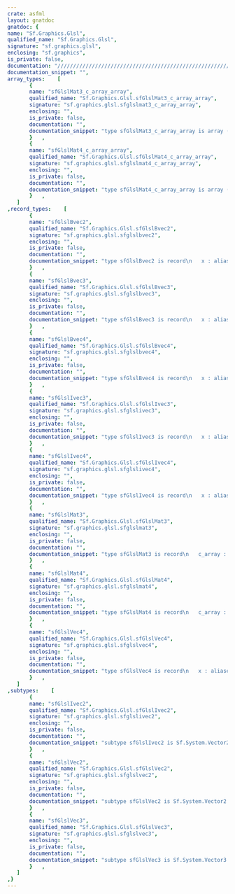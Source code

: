 ```yaml
---
crate: asfml
layout: gnatdoc
gnatdoc: {
name: "Sf.Graphics.Glsl",
qualified_name: "Sf.Graphics.Glsl",
signature: "sf.graphics.glsl",
enclosing: "sf.graphics",
is_private: false,
documentation: "//////////////////////////////////////////////////////////\n//////////////////////////////////////////////////////////\n//////////////////////////////////////////////////////////",
documentation_snippet: "",
array_types:    [
       {
       name: "sfGlslMat3_c_array_array",
       qualified_name: "Sf.Graphics.Glsl.sfGlslMat3_c_array_array",
       signature: "sf.graphics.glsl.sfglslmat3_c_array_array",
       enclosing: "",
       is_private: false,
       documentation: "",
       documentation_snippet: "type sfGlslMat3_c_array_array is array (0 .. 8) of aliased float;",
       }   ,
       {
       name: "sfGlslMat4_c_array_array",
       qualified_name: "Sf.Graphics.Glsl.sfGlslMat4_c_array_array",
       signature: "sf.graphics.glsl.sfglslmat4_c_array_array",
       enclosing: "",
       is_private: false,
       documentation: "",
       documentation_snippet: "type sfGlslMat4_c_array_array is array (0 .. 15) of aliased float;",
       }   ,
   ]
,record_types:    [
       {
       name: "sfGlslBvec2",
       qualified_name: "Sf.Graphics.Glsl.sfGlslBvec2",
       signature: "sf.graphics.glsl.sfglslbvec2",
       enclosing: "",
       is_private: false,
       documentation: "",
       documentation_snippet: "type sfGlslBvec2 is record\n   x : aliased sfBool;\n   y : aliased sfBool;\nend record;",
       }   ,
       {
       name: "sfGlslBvec3",
       qualified_name: "Sf.Graphics.Glsl.sfGlslBvec3",
       signature: "sf.graphics.glsl.sfglslbvec3",
       enclosing: "",
       is_private: false,
       documentation: "",
       documentation_snippet: "type sfGlslBvec3 is record\n   x : aliased sfBool;\n   y : aliased sfBool;\n   z : aliased sfBool;\nend record;",
       }   ,
       {
       name: "sfGlslBvec4",
       qualified_name: "Sf.Graphics.Glsl.sfGlslBvec4",
       signature: "sf.graphics.glsl.sfglslbvec4",
       enclosing: "",
       is_private: false,
       documentation: "",
       documentation_snippet: "type sfGlslBvec4 is record\n   x : aliased sfBool;\n   y : aliased sfBool;\n   z : aliased sfBool;\n   w : aliased sfBool;\nend record;",
       }   ,
       {
       name: "sfGlslIvec3",
       qualified_name: "Sf.Graphics.Glsl.sfGlslIvec3",
       signature: "sf.graphics.glsl.sfglslivec3",
       enclosing: "",
       is_private: false,
       documentation: "",
       documentation_snippet: "type sfGlslIvec3 is record\n   x : aliased sfInt32;\n   y : aliased sfInt32;\n   z : aliased sfInt32;\nend record;",
       }   ,
       {
       name: "sfGlslIvec4",
       qualified_name: "Sf.Graphics.Glsl.sfGlslIvec4",
       signature: "sf.graphics.glsl.sfglslivec4",
       enclosing: "",
       is_private: false,
       documentation: "",
       documentation_snippet: "type sfGlslIvec4 is record\n   x : aliased sfInt32;\n   y : aliased sfInt32;\n   z : aliased sfInt32;\n   w : aliased sfInt32;\nend record;",
       }   ,
       {
       name: "sfGlslMat3",
       qualified_name: "Sf.Graphics.Glsl.sfGlslMat3",
       signature: "sf.graphics.glsl.sfglslmat3",
       enclosing: "",
       is_private: false,
       documentation: "",
       documentation_snippet: "type sfGlslMat3 is record\n   c_array : aliased sfGlslMat3_c_array_array;\nend record;",
       }   ,
       {
       name: "sfGlslMat4",
       qualified_name: "Sf.Graphics.Glsl.sfGlslMat4",
       signature: "sf.graphics.glsl.sfglslmat4",
       enclosing: "",
       is_private: false,
       documentation: "",
       documentation_snippet: "type sfGlslMat4 is record\n   c_array : aliased sfGlslMat4_c_array_array;\nend record;",
       }   ,
       {
       name: "sfGlslVec4",
       qualified_name: "Sf.Graphics.Glsl.sfGlslVec4",
       signature: "sf.graphics.glsl.sfglslvec4",
       enclosing: "",
       is_private: false,
       documentation: "",
       documentation_snippet: "type sfGlslVec4 is record\n   x : aliased float;\n   y : aliased float;\n   z : aliased float;\n   w : aliased float;\nend record;",
       }   ,
   ]
,subtypes:    [
       {
       name: "sfGlslIvec2",
       qualified_name: "Sf.Graphics.Glsl.sfGlslIvec2",
       signature: "sf.graphics.glsl.sfglslivec2",
       enclosing: "",
       is_private: false,
       documentation: "",
       documentation_snippet: "subtype sfGlslIvec2 is Sf.System.Vector2.sfVector2i;",
       }   ,
       {
       name: "sfGlslVec2",
       qualified_name: "Sf.Graphics.Glsl.sfGlslVec2",
       signature: "sf.graphics.glsl.sfglslvec2",
       enclosing: "",
       is_private: false,
       documentation: "",
       documentation_snippet: "subtype sfGlslVec2 is Sf.System.Vector2.sfVector2f;",
       }   ,
       {
       name: "sfGlslVec3",
       qualified_name: "Sf.Graphics.Glsl.sfGlslVec3",
       signature: "sf.graphics.glsl.sfglslvec3",
       enclosing: "",
       is_private: false,
       documentation: "",
       documentation_snippet: "subtype sfGlslVec3 is Sf.System.Vector3.sfVector3f;",
       }   ,
   ]
,}
---
```

